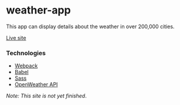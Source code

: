 # weather-app
This app can display details about the weather in over 200,000 cities.

[Live site](https://ben-casson.github.io/weather-app/)

### Technologies
- [Webpack](https://webpack.js.org/)
- [Babel](https://babeljs.io/)
- [Sass](https://sass-lang.com/)
- [OpenWeather API](https://openweathermap.org/current)


*Note: This site is not yet finished*. 